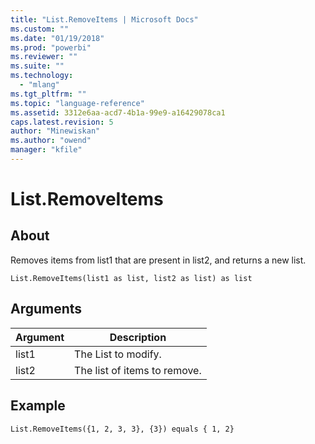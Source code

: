 ```yaml
---
title: "List.RemoveItems | Microsoft Docs"
ms.custom: ""
ms.date: "01/19/2018"
ms.prod: "powerbi"
ms.reviewer: ""
ms.suite: ""
ms.technology: 
  - "mlang"
ms.tgt_pltfrm: ""
ms.topic: "language-reference"
ms.assetid: 3312e6aa-acd7-4b1a-99e9-a16429078ca1
caps.latest.revision: 5
author: "Minewiskan"
ms.author: "owend"
manager: "kfile"
---
```

# List.RemoveItems

  
## About  
Removes items from list1 that are present in list2, and returns a new list.  
  
```  
List.RemoveItems(list1 as list, list2 as list) as list  
```  
  
## Arguments  
  
|Argument|Description|  
|------------|---------------|  
|list1|The List to modify.|  
|list2|The list of items to remove.|  
  
## Example  
  
```  
List.RemoveItems({1, 2, 3, 3}, {3}) equals { 1, 2}  
```  
